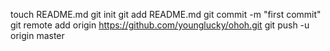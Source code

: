 touch README.md
git init
git add README.md
git commit -m "first commit"
git remote add origin https://github.com/younglucky/ohoh.git
git push -u origin master